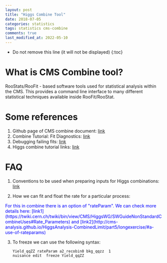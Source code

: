 ```yaml
---
layout: post
title: "Higgs Combine Tool"
date: 2018-07-05
categories: statistics
tags: statistics cms-combine
comments: true
last_modified_at: 2022-05-10
---
```


- Do not remove this line (it will not be displayed)
  {:toc}

# What is CMS Combine tool?

RooStats/RooFit - based software tools used for statistical analysis within the CMS. This provides a command line interface to many different statistical techniques available inside RooFit/RooStat.

# Some references

1. Github page of CMS combine document: [link](https://cms-analysis.github.io/HiggsAnalysis-CombinedLimit/)
1. Combine Tutorial: Fit Diagnostics: [link](https://indico.cern.ch/event/677948/contributions/2776352/attachments/1550599/2468832/HComb-Tutorial-FitDiagnostics.pdf)
1. Debugging failing fits: [link](https://indico.cern.ch/event/976099/contributions/4138476/attachments/2163625/3651175/CombineTutorial-2020-debugging.pdf)
1. Higgs combine tutorial links: [link](http://cms-analysis.github.io/HiggsAnalysis-CombinedLimit/part4/usefullinks/)

# FAQ

1. Conventions to be used when preparing inputs for Higgs combinations: [link](https://twiki.cern.ch/twiki/bin/view/CMS/HiggsWG/HiggsCombinationConventions)

2. How we can fit and float the rate for a particular process:

<span style="color:blue">
For this in combine there is an option of "rateParam". We can check more details here: [link1](https://twiki.cern.ch/twiki/bin/view/CMS/HiggsWG/SWGuideNonStandardCombineUses#Rate_Parameters) and [link2](http://cms-analysis.github.io/HiggsAnalysis-CombinedLimit/part5/longexercise/#a-use-of-rateparams)
</span>

3. To freeze we can use the following syntax:

   ```
   Yield_qqZZ rateParam a2_recobin0 bkg_qqzz  1
   nuisance edit  freeze Yield_qqZZ
   ```
